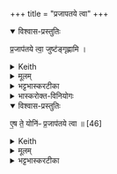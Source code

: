 +++
title = "प्रजापतये त्वा"
+++

<details open><summary>विश्वास-प्रस्तुतिः</summary>

प्र॒जाप॑तये त्वा॒ जुष्ट॑ङ्गृह्णामि ।
</details>

<details><summary>Keith</summary>

agreeable to Prajapati I take thee  
</details>


<details><summary>मूलम्</summary>

प्र॒जाप॑तये त्वा॒ जुष्ट॑ङ्गृह्णामि ।
</details>

<details><summary>भट्टभास्करटीका</summary>

प्रजापतये जुष्टं प्रियं गृह्णामि  । गृहीत्वा यथायतनं सादयति एष ते योनिः कारणं प्रजापतये सादयामि

प्रजापतिशब्दे 'पत्यावैश्वर्ये' इति पूर्वपदप्रकृतिस्वरत्वम् । 
_________________

</details>


<details><summary>भास्करोक्त-विनियोगः</summary>

3अनेन गृहीत्वा परिमृज्य सादयति - एष ते योनिः प्रजापतये त्वेत्यादि ॥ 
</details>

<details open><summary>विश्वास-प्रस्तुतिः</summary>

ए॒ष ते॒ योनि॑ᳶ प्र॒जाप॑तये त्वा ॥ [46]
</details>

<details><summary>Keith</summary>

this is thy birthplace; to Prajapati thee!
</details>


<details><summary>मूलम्</summary>

ए॒ष ते॒ योनि॑ᳶ प्र॒जाप॑तये त्वा ॥ [46]
</details>

<details><summary>भट्टभास्करटीका</summary>

'पत्यावैश्वर्ये' इति पूर्वपदप्रकृतिस्वरत्वम् ॥
</details>